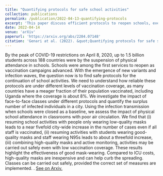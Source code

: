 ```yaml
---
title: "Quantifying protocols for safe school activities"
collection: publications
permalink: /publication/2022-04-13-quantifying-protocols
excerpt: 'This paper discuss efficient protocols to reopen schools, even under low vaccination.'
date: 2022-04-14
venue: 'arXiv'
paperurl: 'https://arxiv.org/abs/2204.07148'
citation: 'Genari at al. (2022). &quot;Quantifying protocols for safe school activities.&quot; <i>arXiv</i>.'
---
```

By the peak of COVID-19 restrictions on April 8, 2020, up to 1.5 billion students across 188 countries were by the suspension of physical attendance in schools. Schools were among the first services to reopen as vaccination campaigns advanced. With the emergence of new variants and infection waves, the question now is to find safe protocols for the continuation of school activities. We need to understand how reliable these protocols are under different levels of vaccination coverage, as many countries have a meager fraction of their population vaccinated, including Uganda where the coverage is about 8\%. We investigate the impact of face-to-face classes under different protocols and quantify the surplus number of infected individuals in a city. Using the infection transmission when schools were closed as a baseline, we assess the impact of physical school attendance in classrooms with poor air circulation. We find that (i) resuming school activities with people only wearing low-quality masks leads to a near fivefold city-wide increase in the number of cases even if all staff is vaccinated, (ii) resuming activities with students wearing good-quality masks and staff wearing N95s leads to about a threefold increase, (iii) combining high-quality masks and active monitoring, activities may be carried out safely even with low vaccination coverage. These results highlight the effectiveness of good mask-wearing. Compared to ICU costs, high-quality masks are inexpensive and can help curb the spreading. Classes can be carried out safely, provided the correct set of measures are implemented. . [See on Arxiv.](https://arxiv.org/abs/2204.07148)